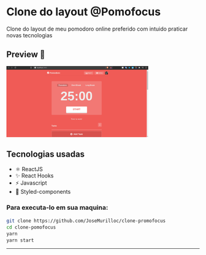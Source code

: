 # Clone do layout @Pomofocus
Clone do layout de meu pomodoro online preferido com intuido praticar novas tecnologias

## Preview 🎉
<img src="./public/assets/Preview.gif" style="width: 370px" />


## Tecnologias usadas
- ⚛ ReactJS
- ✨ React Hooks
- ⚡ Javascript
- 💄 Styled-components

### Para executa-lo em sua maquina:

```bash
git clone https://github.com/JoseMurilloc/clone-promofocus
cd clone-pomofocus
yarn
yarn start
```
---

